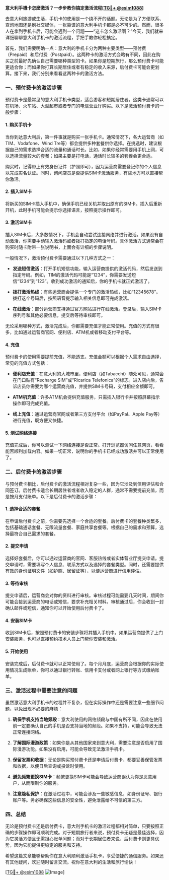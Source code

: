 **意大利手機卡怎麽激活？一步步教你搞定激活流程[[TG💪+ @esim1088](https://t.me/s/esim1088)]**

去意大利旅游或生活，手机卡的使用是一个绕不开的话题。无论是为了方便联系、查询地图还是刷社交媒体，一张靠谱的意大利手机卡都是必不可少的。然而，很多人在拿到手机卡后，可能会遇到一个问题——“这卡怎么激活啊？”今天，我们就来详细聊聊意大利手机卡的激活流程，手把手教你轻松搞定。

首先，我们需要明确一点：意大利的手机卡分为两种主要类型——预付费（Prepaid）和后付费（Postpaid）。这两种卡的激活方式会略有不同，因此在购买之前最好先确认自己需要哪种类型的卡。如果你是短期旅行，那么预付费卡可能更适合你；而如果你打算长期居住或者有稳定的收入来源，后付费卡可能会更划算。接下来，我们分别来看看这两种卡的激活方法。

### **一、预付费卡的激活步骤**

预付费卡是最常见的意大利手机卡类型，适合游客和短期居住者。这类卡通常可以在机场、火车站、大型超市或者专门的电信营业厅购买。以下是激活预付费卡的一般步骤：

#### **1. 购买手机卡**
当你到达意大利后，第一件事就是购买一张手机卡。通常情况下，各大运营商（如TIM、Vodafone、Wind Tre等）都会提供多种套餐供你选择。在挑选时，建议根据自己的需求选择合适的流量和通话时长。比如，如果你经常需要用手机上网，可以选择流量较大的套餐；如果主要是打电话，通话时长较多的套餐会更合适。

购买时，记得带上有效身份证件（护照即可），因为运营商需要登记你的个人信息以完成实名认证。同时，询问店员是否提供SIM卡激活服务，有些地方可以直接帮你激活。

#### **2. 插入SIM卡**
将新买的SIM卡插入手机中，确保手机已经关机并取出原有的SIM卡。插入后重新开机，此时手机可能会提示你选择语言，按照提示操作即可。

#### **3. 激活SIM卡**
插入SIM卡后，大多数情况下，手机会自动尝试连接网络并进行激活。如果没有自动激活，你需要手动输入激活码或者拨打指定的电话号码。具体激活方式通常会在购买时随卡附带一张说明书，上面会有详细的步骤说明。

一般情况下，激活预付费卡需要通过以下几种方式之一：

- **发送短信激活**：打开手机短信功能，输入运营商提供的激活代码，然后发送到指定号码。例如，TIM的激活代码可能是“1234”，你需要发送短信“1234”到“123”。收到成功激活的通知后，你的手机卡就正式激活了。
  
- **拨打激活热线**：有些运营商会提供一个专门的激活热线，比如“12345678”。拨打这个号码后，按照语音提示输入相关信息即可完成激活。

- **在线激活**：部分运营商支持通过官方网站进行在线激活。登录后，输入SIM卡序列号和其他必要信息，提交后等待审核即可。

无论采用哪种方式，激活完成后，你都需要充值才能正常使用。充值的方式有很多，比如通过运营商官网、便利店、ATM机或者移动支付平台等。

#### **4. 充值**
预付费卡的使用需要提前充值，不能透支。充值金额可以根据个人需求自由选择，常见的充值方式包括：

- **便利店充值**：在意大利的大城市里，便利店（如Tabacchi）随处可见，通常会在门口贴有“Recharge SIM”或“Ricarica Telefonica”的标志。进入店内后，告诉店员你需要为哪个运营商充值，并提供SIM卡号码，支付相应金额即可。

- **ATM机充值**：许多ATM机会提供充值服务，只需插入银行卡并按照屏幕指示操作即可完成充值。

- **线上充值**：通过运营商官网或者第三方支付平台（如PayPal、Apple Pay等）进行充值，既方便又快捷。

#### **5. 测试网络连接**
充值完成后，你可以测试一下网络连接是否正常。打开浏览器访问任意网页，看看能否顺利加载内容。如果一切正常，说明你的手机卡已经成功激活并可以正常使用了。

### **二、后付费卡的激活步骤**

与预付费卡相比，后付费卡的激活流程相对复杂一些，因为它涉及到信用评估和合同签订。后付费卡适合长期居住者或者收入稳定的人群，通常不需要提前充值，而是按月支付账单。以下是后付费卡的激活步骤：

#### **1. 选择合适的套餐**
在申请后付费卡之前，你需要先选择一个合适的套餐。后付费卡的套餐种类繁多，包括基础通话套餐、无限流量套餐、家庭共享套餐等。根据自己的需求和预算，选择最符合自己需求的套餐。

#### **2. 提交申请**
选择好套餐后，你可以通过运营商的官网、客服热线或者实体营业厅提交申请。提交申请时，需要填写个人信息、联系方式以及选择的套餐类型。同时，还需要提供有效的身份证明文件（如护照、居留证等），以便运营商进行信用评估。

#### **3. 等待审核**
提交申请后，运营商会对你的资料进行审核。审核过程可能需要几天时间，期间你可能会接到运营商的电话或短信，要求补充相关材料。审核通过后，你会收到一封确认邮件或短信，通知你可以开始使用后付费卡了。

#### **4. 安装SIM卡**
收到SIM卡后，按照预付费卡的安装步骤将其插入手机中。如果运营商提供了上门安装服务，也可以直接预约技术人员上门帮你安装和激活。

#### **5. 开始使用**
安装完成后，后付费卡就可以正常使用了。每个月月底，运营商会根据你的实际使用情况生成账单，你可以通过银行转账、信用卡支付或者网上银行等方式缴纳账单。

### **三、激活过程中需要注意的问题**

虽然激活意大利手机卡的过程并不复杂，但在实际操作中还是需要注意一些细节问题，以免出现不必要的麻烦：

1. **确保手机支持当地频段**：意大利使用的网络频段与中国有所不同，因此在使用前一定要确认自己的手机是否支持当地的频段。如果不支持，可能会导致无法正常连接网络。

2. **了解国际漫游政策**：如果你是从其他国家来到意大利，需要注意是否启用了国际漫游功能。如果没有启用，可能会导致无法激活手机卡。

3. **保留发票和收据**：无论是购买预付费卡还是申请后付费卡，都要妥善保管发票和收据，以便日后查询或投诉时使用。

4. **避免频繁更换SIM卡**：频繁更换SIM卡可能会导致运营商误认为你是恶意用户，从而限制你的服务。

5. **注意隐私保护**：在激活过程中，可能会涉及一些敏感信息，如身份证号、银行账户等。务必确保这些信息的安全性，避免泄露给不可信的第三方。

### **四、总结**

无论是预付费卡还是后付费卡，意大利手机卡的激活过程都相对简单，只要按照正确的步骤操作即可顺利完成。对于短期旅行者来说，预付费卡无疑是最佳选择，因为它灵活方便且无需担心账单问题；而对于长期居住者来说，后付费卡则更具优势，因为它能提供更稳定的服务和支持。

希望这篇文章能够帮助你在意大利顺利激活手机卡，享受便捷的通信服务。如果还有其他疑问，欢迎随时留言交流。祝你在意大利的生活和旅行愉快！

[[TG💪+ @esim1088](https://t.me/s/esim1088) ![Image](https://i.postimg.cc/4NQfJmqS/Snipaste-2025-05-13-00-14-12.png)]
